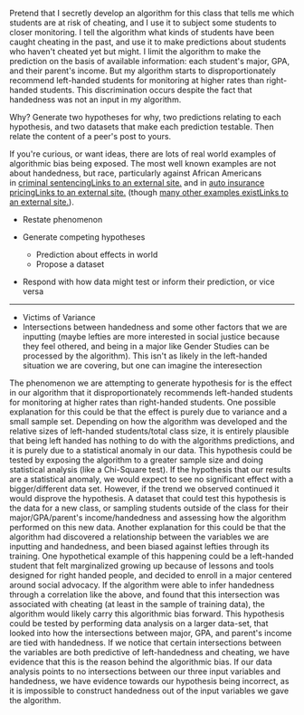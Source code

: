 Pretend that I secretly develop an algorithm for this class that tells me which students are at risk of cheating, and I use it to subject some students to closer monitoring. I tell the algorithm what kinds of students have been caught cheating in the past, and use it to make predictions about students who haven't cheated yet but might. I limit the algorithm to make the prediction on the basis of available information: each student's major, GPA, and their parent's income. But my algorithm starts to disproportionately recommend left-handed students for monitoring at higher rates than right-handed students. This discrimination occurs despite the fact that handedness was not an input in my algorithm. 

Why? Generate two hypotheses for why, two predictions relating to each hypothesis, and two datasets that make each prediction testable. Then relate the content of a peer's post to yours.

If you're curious, or want ideas, there are lots of real world examples of algorithmic bias being exposed. The most well known examples are not about handedness, but race, particularly against African Americans in [criminal sentencingLinks to an external site.](https://www.propublica.org/article/machine-bias-risk-assessments-in-criminal-sentencing) and in [auto insurance pricingLinks to an external site.](https://www.propublica.org/article/minority-neighborhoods-higher-car-insurance-premiums-white-areas-same-risk) (though [many other examples existLinks to an external site.](https://www.propublica.org/series/machine-bias)).



- Restate phenomenon
- Generate competing hypotheses
	- Prediction about effects in world
	- Propose a dataset

- Respond with how data might test or inform their prediction, or vice versa

---

- Victims of Variance
- Intersections between handedness and some other factors that we are inputting (maybe lefties are more interested in social justice because they feel othered, and being in a major like Gender Studies can be processed by the algorithm). This isn't as likely in the left-handed situation we are covering, but one can imagine the interesection

The phenomenon we are attempting to generate hypothesis for is the effect in our algorithm that it disproportionately recommends left-handed students for monitoring at higher rates than right-handed students. 
One possible explanation for this could be that the effect is purely due to variance and a small sample set. Depending on how the algorithm was developed and the relative sizes of left-handed students/total class size, it is entirely plausible that being left handed has nothing to do with the algorithms predictions, and it is purely due to a statistical anomaly in our data. This hypothesis could be tested by exposing the algorithm to a greater sample size and doing statistical analysis (like a Chi-Square test). If the hypothesis that our results are a statistical anomaly, we would expect to see no significant effect with a bigger/different data set. However, if the trend we observed continued it would disprove the hypothesis. A dataset that could test this hypothesis is the data for a new class, or sampling students outside of the class for their major/GPA/parent's income/handedness and assessing how the algorithm performed on this new data. 
Another explanation for this could be that the algorithm had discovered a relationship between the variables we are inputting and handedness, and been biased against lefties through its training. One hypothetical example of this happening could be a left-handed student that felt marginalized growing up because of lessons and tools designed for right handed people, and decided to enroll in a major centered around social advocacy. If the algorithm were able to infer handedness through a correlation like the above, and found that this intersection was associated with cheating (at least in the sample of training data), the algorithm would likely carry this algorithmic bias forward. This hypothesis could be tested by performing data analysis on a larger data-set, that looked into how the intersections between major, GPA, and parent's income are tied with handedness. If we notice that certain intersections between the variables are both predictive of left-handedness and cheating, we have evidence that this is the reason behind the algorithmic bias. If our data analysis points to no intersections between our three input variables and handedness, we have evidence towards our hypothesis being incorrect, as it is impossible to construct handedness out of the input variables we gave the algorithm.